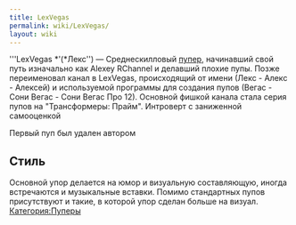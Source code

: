 ```yaml
---
title: LexVegas
permalink: wiki/LexVegas/
layout: wiki
---
```


'''LexVegas *'(*Лекс'') — Среднескилловый [пупер](Пуперы "wikilink"),
начинавший свой путь изначально как Alexey RChannel и делавший плохие
пупы. Позже переименовал канал в LexVegas, происходящий от имени (Лекс -
Алекс - Алексей) и используемой программы для создания пупов (Вегас -
Сони Вегас - Сони Вегас Про 12). Основной фишкой канала стала серия
пупов на "Трансформеры: Прайм". Интроверт с заниженной самооценкой

Первый пуп был удален автором

## Стиль

Основной упор делается на юмор и визуальную составляющую, иногда
встречаются и музыкальные вставки. Помимо стандартных пупов присутствуют
и такие, в которой упор сделан больше на визуал.
[Категория:Пуперы](Категория:Пуперы "wikilink")
